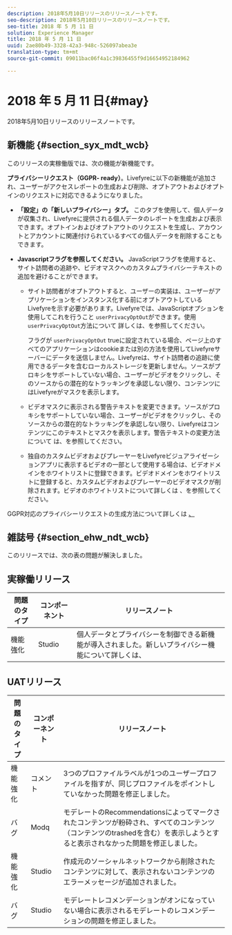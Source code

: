 ```yaml
---
description: 2018年5月10日リリースのリリースノートです。
seo-description: 2018年5月10日リリースのリリースノートです。
seo-title: 2018 年 5 月 11 日
solution: Experience Manager
title: 2018 年 5 月 11 日
uuid: 2ae80b49-3328-42a3-948c-526097abea3e
translation-type: tm+mt
source-git-commit: 09011bac06f4a1c39836455f9d16654952184962

---
```



# 2018 年 5 月 11 日{#may}

2018年5月10日リリースのリリースノートです。

## 新機能 {#section_syx_mdt_wcb}

このリリースの実稼働版では、次の機能が新機能です。

**プライバシーリクエスト（GGPR- ready）**。Livefyreに以下の新機能が追加され、ユーザーがアクセスレポートの生成および削除、オプトアウトおよびオプトインのリクエストに対応できるようになりました。

* **「設定」の「新しいプライバシー」タブ。** このタブを使用して、個人データが収集され、Livefyreに提供される個人データのレポートを生成および表示できます。オプトインおよびオプトアウトのリクエストを生成し、アカウントとアカウントに関連付けられているすべての個人データを削除することもできます。
* **Javascriptフラグを参照してください。** JavaScriptフラグを使用すると、サイト訪問者の追跡や、ビデオマスクへのカスタムプライバシーテキストの追加を避けることができます。

   * サイト訪問者がオプトアウトすると、ユーザーの実装は、ユーザーがアプリケーションをインスタンス化する前にオプトアウトしているLivefyreを示す必要があります。Livefyreでは、JavaScriptオプションを使用してこれを行うこと `userPrivacyOptOut`ができます。使用 `userPrivacyOptOut`方法について [](/help/using/c-settings-other/c-gdpr-compliance/c-gdpr-compliance.md#section_nmz_q3n_3db)詳しくは、を参照してください。

      フラグが `userPrivacyOptOut` trueに設定されている場合、ページ上のすべてのアプリケーションはcookieまたは別の方法を使用してLivefyreサーバーにデータを送信しません。Livefyreは、サイト訪問者の追跡に使用できるデータを含むローカルストレージを更新しません。ソースがプロキシをサポートしていない場合、ユーザーがビデオをクリックし、そのソースからの潜在的なトラッキングを承認しない限り、コンテンツにはLivefyreがマスクを表示します。

   * ビデオマスクに表示される警告テキストを変更できます。ソースがプロキシをサポートしていない場合、ユーザーがビデオをクリックし、そのソースからの潜在的なトラッキングを承認しない限り、Livefyreはコンテンツにこのテキストとマスクを表示します。警告テキストの変更方法について [](/help/using/c-settings-other/c-gdpr-compliance/c-gdpr-compliance.md#section_pb5_mnp_ldb)は、を参照してください。
   * 独自のカスタムビデオおよびプレーヤーをLivefyreビジュアライゼーションアプリに表示するビデオの一部として使用する場合は、ビデオドメインをホワイトリストに登録できます。ビデオドメインをホワイトリストに登録すると、カスタムビデオおよびプレーヤーのビデオマスクが削除されます。ビデオのホワイトリストについて詳しくは [](/help/using/c-settings-other/c-gdpr-compliance/c-gdpr-compliance.md#section_bzp_pnp_ldb)、を参照してください。

GGPR対応のプライバシーリクエストの生成方法について詳しくは [、](/help/using/c-settings-other/c-gdpr-compliance/c-gdpr-compliance.md#concept_q1l_r5s_rcb)

## 雑誌号 {#section_ehw_ndt_wcb}

このリリースでは、次の表の問題が解決しました。

## 実稼働リリース

| **問題のタイプ** | **コンポーネント** | **リリースノート** |
|---|---|---|
| 機能強化 | Studio | 個人データとプライバシーを制御できる新機能が導入されました。新しいプライバシー機能について詳しくは、 [](#c_rn/section_syx_mdt_wcb) |

## UATリリース

| **問題のタイプ** | **コンポーネント** | **リリースノート** |
|---|---|---|
| 機能強化 | コメント | 3つのプロファイルラベルが1つのユーザープロファイルを指すが、同じプロファイルをポイントしていなかった問題を修正しました。 |
| バグ | Modq | モデレートのRecommendationsによってマークされたコンテンツが粉砕され、すべてのコンテンツ（コンテンツのtrashedを含む）を表示しようとすると表示されなかった問題を修正しました。 |
| 機能強化 | Studio | 作成元のソーシャルネットワークから削除されたコンテンツに対して、表示されないコンテンツのエラーメッセージが追加されました。 |
| バグ | Studio | モデレートレコメンデーションがオンになっていない場合に表示されるモデレートのレコメンデーションの問題を修正しました。 |

